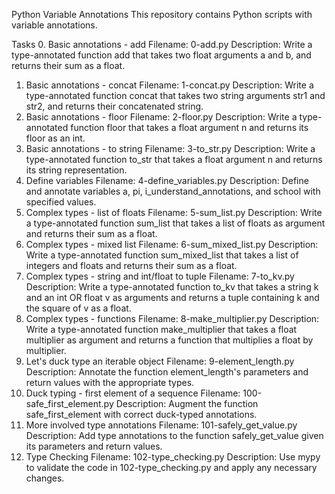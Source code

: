 Python Variable Annotations
This repository contains Python scripts with variable annotations.

Tasks
0. Basic annotations - add
Filename: 0-add.py
Description: Write a type-annotated function add that takes two float arguments a and b, and returns their sum as a float.
1. Basic annotations - concat
Filename: 1-concat.py
Description: Write a type-annotated function concat that takes two string arguments str1 and str2, and returns their concatenated string.
2. Basic annotations - floor
Filename: 2-floor.py
Description: Write a type-annotated function floor that takes a float argument n and returns its floor as an int.
3. Basic annotations - to string
Filename: 3-to_str.py
Description: Write a type-annotated function to_str that takes a float argument n and returns its string representation.
4. Define variables
Filename: 4-define_variables.py
Description: Define and annotate variables a, pi, i_understand_annotations, and school with specified values.
5. Complex types - list of floats
Filename: 5-sum_list.py
Description: Write a type-annotated function sum_list that takes a list of floats as argument and returns their sum as a float.
6. Complex types - mixed list
Filename: 6-sum_mixed_list.py
Description: Write a type-annotated function sum_mixed_list that takes a list of integers and floats and returns their sum as a float.
7. Complex types - string and int/float to tuple
Filename: 7-to_kv.py
Description: Write a type-annotated function to_kv that takes a string k and an int OR float v as arguments and returns a tuple containing k and the square of v as a float.
8. Complex types - functions
Filename: 8-make_multiplier.py
Description: Write a type-annotated function make_multiplier that takes a float multiplier as argument and returns a function that multiplies a float by multiplier.
9. Let's duck type an iterable object
Filename: 9-element_length.py
Description: Annotate the function element_length's parameters and return values with the appropriate types.
10. Duck typing - first element of a sequence
Filename: 100-safe_first_element.py
Description: Augment the function safe_first_element with correct duck-typed annotations.
11. More involved type annotations
Filename: 101-safely_get_value.py
Description: Add type annotations to the function safely_get_value given its parameters and return values.
12. Type Checking
Filename: 102-type_checking.py
Description: Use mypy to validate the code in 102-type_checking.py and apply any necessary changes.
